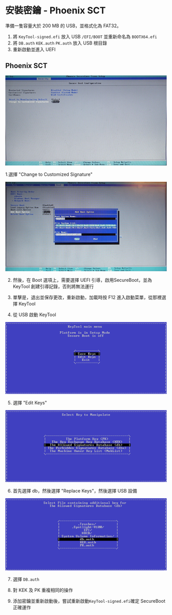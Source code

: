 # 安裝密鑰 - Phoenix SCT

準備一隻容量大於 200 MB 的 USB，並格式化為 FAT32。

1. 將 `KeyTool-signed.efi` 放入 USB `/EFI/BOOT` 並重新命名為 `BOOTX64.efi`
2. 將 `DB.auth` `KEK.auth` `PK.auth` 放入 USB 根目錄
3. 重新啟動並進入 UEFI

## Phoenix SCT

![](../.gitbook/assets/2aaa04e591004f18b704854f266fef4b.jpg)

1.選擇 "Change to Customized Signature"

![](../.gitbook/assets/2eab832348634cef9270a9199c18d0f9.jpg)

2. 然後，在 Boot 選項上，需要選擇 UEFI 引導，啟用SecureBoot，並為 KeyTool 創建引導記錄，否則將無法運行

3. 單擊是，退出並保存更改，重新啟動，加載時按 F12 進入啟動菜單，從那裡選擇 KeyTool

4. 從 USB 啟動 KeyTool

![](../.gitbook/assets/3d3979c9efa341b0b2083231503e4200.png)

5. 選擇 "Edit Keys"

![](../.gitbook/assets/e8de0f240698400c83946a67a906aa0a.png)

6. 首先選擇 db，然後選擇 "Replace Keys"，然後選擇 USB 設備

![](../.gitbook/assets/e06e5f5768484b6ba922d6dcad09cda7.png)

7. 選擇 `DB.auth`

8. 對 KEK 及 PK 重複相同的操作

9. 添加密鑰並重新啟動後，嘗試重新啟動`KeyTool-signed.efi`確定 SecureBoot 正確運作



